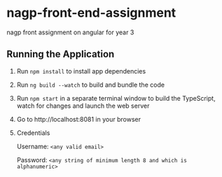 # nagp-front-end-assignment
nagp front assignment on angular for year 3

## Running the Application

1. Run `npm install` to install app dependencies

1. Run `ng build --watch` to build and bundle the code

1. Run `npm start` in a separate terminal window to build the TypeScript, watch for changes and launch the web server

1. Go to http://localhost:8081 in your browser 

1. Credentials

   Username: `<any valid email>`

   Password: `<any string of minimum length 8 and which is alphanumeric>`
